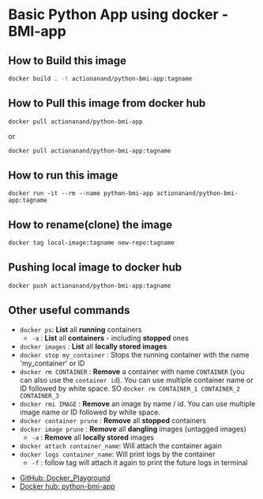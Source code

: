 # Basic Python App using docker - BMI-app

## How to Build this image
```bash
docker build . -t actionanand/python-bmi-app:tagname
```

## How to Pull this image from docker hub
```shell
docker pull actionanand/python-bmi-app
```
or
```bash
docker pull actionanand/python-bmi-app:tagname
```

## How to run this image

```shell
docker run -it --rm --name python-bmi-app actionanand/python-bmi-app:tagname
```

## How to rename(clone) the image
```bash
docker tag local-image:tagname new-repo:tagname
```

## Pushing local image to docker hub
```bash
docker push actionanand/python-bmi-app:tagname
```

## Other useful commands

* `docker ps`: **List** all **running** containers
  * `-a` : **List** all **containers** - including **stopped** ones
* `docker images` : **List** all **locally stored images**
* `docker stop my_container` : Stops the running container with the name 'my_container' or ID
* `docker rm CONTAINER` : **Remove** a container with name `CONTAINER` (you can also use the
`container id`). You can use multiple container name or ID followed by white space. SO `docker rm CONTAINER_1 CONTAINER_2 CONTAINER_3`
* `docker rmi IMAGE` : **Remove** an image by name / id. You can use multiple image name or ID followed by white space.
* `docker container prune` : **Remove** all **stopped** containers
* `docker image prune` : **Remove** all **dangling** images (untagged images)
  * `-a` : **Remove** all **locally stored** images
* `docker attach container_name`: Will attach the container again
* `docker logs container_name`: Will print logs by the container
  * `-f` : follow tag will attach it again to print the future logs in terminal

- [GitHub: Docker_Playground](https://github.com/actionanand/docker_playground)
- [Docker hub: python-bmi-app](https://hub.docker.com/r/actionanand/python-bmi-app)